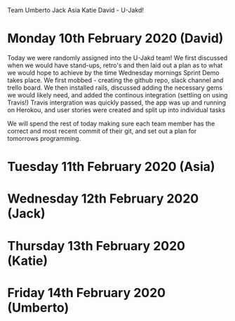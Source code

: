 Team Umberto Jack Asia Katie David - U-Jakd!


# Monday 10th February 2020 (David)

Today we were randomly assigned into the U-Jakd team! We first discussed when we would have stand-ups, retro's and then laid out a plan as to what we would hope to achieve by the time Wednesday mornings Sprint Demo takes place. We first mobbed - creating the github repo, slack channel and trello board. We then installed rails, discussed adding the necessary gems we would likely need, and added the continous integration (settling on using Travis!) Travis intergration was quickly passed, the app was up and running on Herokou, and user stories were created and split up into individual tasks

We will spend the rest of today making sure each team member has the correct and most recent commit of their git, and set out a plan for tomorrows programming. 


# Tuesday 11th February 2020 (Asia)


# Wednesday 12th February 2020 (Jack)


# Thursday 13th February 2020 (Katie)


# Friday 14th February 2020 (Umberto)